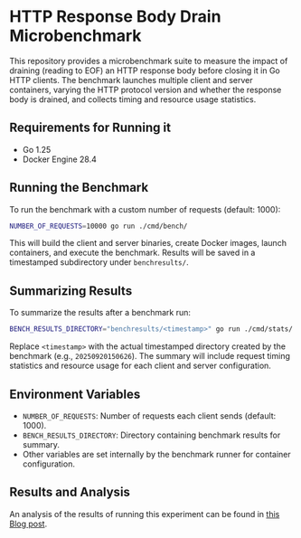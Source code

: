 # HTTP Response Body Drain Microbenchmark

This repository provides a microbenchmark suite to measure the impact of draining (reading to EOF) an HTTP response body before closing it in Go HTTP clients. The benchmark launches multiple client and server containers, varying the HTTP protocol version and whether the response body is drained, and collects timing and resource usage statistics.

## Requirements for Running it

- Go 1.25
- Docker Engine 28.4

## Running the Benchmark

To run the benchmark with a custom number of requests (default: 1000):

```sh
NUMBER_OF_REQUESTS=10000 go run ./cmd/bench/
```

This will build the client and server binaries, create Docker images, launch containers, and execute the benchmark. Results will be saved in a timestamped subdirectory under `benchresults/`.

## Summarizing Results

To summarize the results after a benchmark run:

```sh
BENCH_RESULTS_DIRECTORY="benchresults/<timestamp>" go run ./cmd/stats/
```

Replace `<timestamp>` with the actual timestamped directory created by the benchmark (e.g., `20250920150626`). The summary will include request timing statistics and resource usage for each client and server configuration.

## Environment Variables

- `NUMBER_OF_REQUESTS`: Number of requests each client sends (default: 1000).
- `BENCH_RESULTS_DIRECTORY`: Directory containing benchmark results for summary.
- Other variables are set internally by the benchmark runner for container configuration.

## Results and Analysis

An analysis of the results of running this experiment can be found in [this Blog post](https://pessolato.github.io/posts/go-http-drain-close-microbench/).
